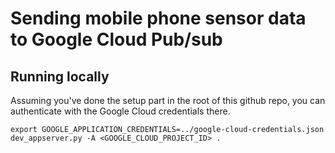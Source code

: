 # Sending mobile phone sensor data to Google Cloud Pub/sub

## Running locally

Assuming you've done the setup part in the root of this github repo, you can authenticate with the Google Cloud credentials there.

```
export GOOGLE_APPLICATION_CREDENTIALS=../google-cloud-credentials.json
dev_appserver.py -A <GOOGLE_CLOUD_PROJECT_ID> .
```

